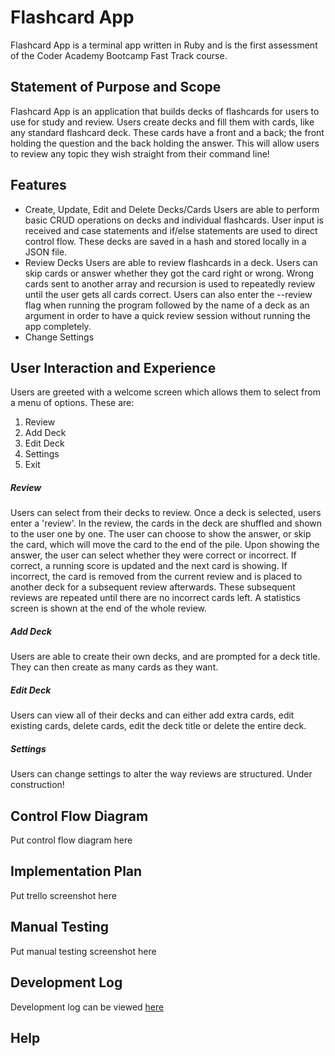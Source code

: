 # Flashcard App

Flashcard App is a terminal app written in Ruby and is the first assessment of the Coder Academy Bootcamp Fast Track course.

## Statement of Purpose and Scope

Flashcard App is an application that builds decks of flashcards for users to use for study and review. Users create decks and fill them with cards, like any standard flashcard deck. These cards have a front and a back; the front holding the question and the back holding the answer. This will allow users to review any topic they wish straight from their command line!

## Features

- Create, Update, Edit and Delete Decks/Cards
  Users are able to perform basic CRUD operations on decks and individual flashcards. User input is received and case statements and if/else statements are used to direct control flow. These decks are saved in a hash and stored locally in a JSON file.
- Review Decks
  Users are able to review flashcards in a deck. Users can skip cards or answer whether they got the card right or wrong. Wrong cards sent to another array and recursion is used to repeatedly review until the user gets all cards correct. Users can also enter the --review flag when running the program followed by the name of a deck as an argument in order to have a quick review session without running the app completely.
- Change Settings

## User Interaction and Experience

Users are greeted with a welcome screen which allows them to select from a menu of options. These are:

1. Review
2. Add Deck
3. Edit Deck
4. Settings
5. Exit

##### Review

Users can select from their decks to review. Once a deck is selected, users enter a 'review'. In the review, the cards in the deck are shuffled and shown to the user one by one. The user can choose to show the answer, or skip the card, which will move the card to the end of the pile. Upon showing the answer, the user can select whether they were correct or incorrect. If correct, a running score is updated and the next card is showing. If incorrect, the card is removed from the current review and is placed to another deck for a subsequent review afterwards. These subsequent reviews are repeated until there are no incorrect cards left. A statistics screen is shown at the end of the whole review.

##### Add Deck

Users are able to create their own decks, and are prompted for a deck title. They can then create as many cards as they want.

##### Edit Deck

Users can view all of their decks and can either add extra cards, edit existing cards, delete cards, edit the deck title or delete the entire deck.

##### Settings

Users can change settings to alter the way reviews are structured. Under construction!

## Control Flow Diagram

Put control flow diagram here

## Implementation Plan

Put trello screenshot here

## Manual Testing

Put manual testing screenshot here

## Development Log

Development log can be viewed [here](./development-log.md)

## Help
